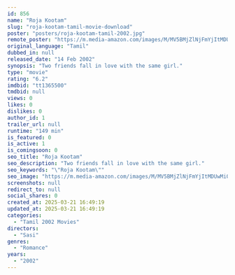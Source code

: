 ```yaml
---
id: 856
name: "Roja Kootam"
slug: "roja-kootam-tamil-movie-download"
poster: "posters/roja-kootam-tamil-2002.jpg"
remote_poster: "https://m.media-amazon.com/images/M/MV5BMjZlNjFmYjItMDUwMi00NmY5LWE5YzgtNzFmNjVlOGJlZDMwXkEyXkFqcGdeQXVyOTk3NTc2MzE@._V1_SX300.jpg"
original_language: "Tamil"
dubbed_in: null
released_date: "14 Feb 2002"
synopsis: "Two friends fall in love with the same girl."
type: "movie"
rating: "6.2"
imdbid: "tt1365500"
tmdbid: null
views: 0
likes: 0
dislikes: 0
author_id: 1
trailer_url: null
runtime: "149 min"
is_featured: 0
is_active: 1
is_comingsoon: 0
seo_title: "Roja Kootam"
seo_description: "Two friends fall in love with the same girl."
seo_keywords: "\"Roja Kootam\""
seo_image: "https://m.media-amazon.com/images/M/MV5BMjZlNjFmYjItMDUwMi00NmY5LWE5YzgtNzFmNjVlOGJlZDMwXkEyXkFqcGdeQXVyOTk3NTc2MzE@._V1_SX300.jpg"
screenshots: null
redirect_to: null
social_shares: 0
created_at: 2025-03-21 16:49:19
updated_at: 2025-03-21 16:49:19
categories:
  - "Tamil 2002 Movies"
directors:
  - "Sasi"
genres:
  - "Romance"
years:
  - "2002"
---
```

